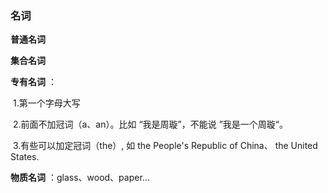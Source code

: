 ### 名词

**普通名词**

**集合名词**

**专有名词** ：

​	1.第一个字母大写

​	2.前面不加冠词（a、an）。比如 “我是周璇”，不能说 ”我是一个周璇“。

​	3.有些可以加定冠词（the）, 如 the People's Republic of China、 the United States.

**物质名词** ：glass、wood、paper...

